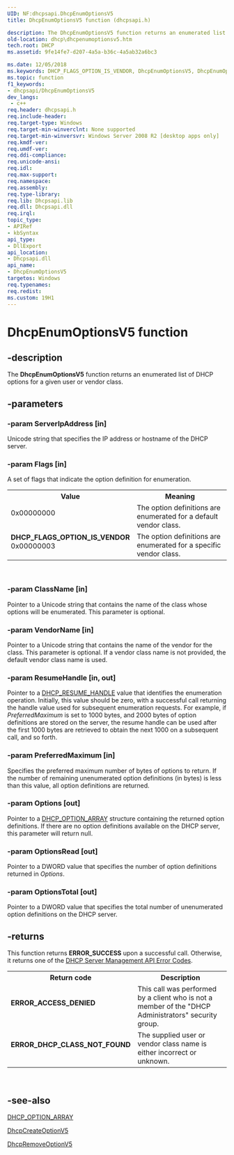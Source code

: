 ```yaml
---
UID: NF:dhcpsapi.DhcpEnumOptionsV5
title: DhcpEnumOptionsV5 function (dhcpsapi.h)

description: The DhcpEnumOptionsV5 function returns an enumerated list of DHCP options for a given user or vendor class.
old-location: dhcp\dhcpenumoptionsv5.htm
tech.root: DHCP
ms.assetid: 9fe14fe7-d207-4a5a-b36c-4a5ab32a6bc3

ms.date: 12/05/2018
ms.keywords: DHCP_FLAGS_OPTION_IS_VENDOR, DhcpEnumOptionsV5, DhcpEnumOptionsV5 function [DHCP], dhcp.dhcpenumoptionsv5, dhcpsapi/DhcpEnumOptionsV5
ms.topic: function
f1_keywords:
- dhcpsapi/DhcpEnumOptionsV5
dev_langs:
 - c++
req.header: dhcpsapi.h
req.include-header: 
req.target-type: Windows
req.target-min-winverclnt: None supported
req.target-min-winversvr: Windows Server 2008 R2 [desktop apps only]
req.kmdf-ver: 
req.umdf-ver: 
req.ddi-compliance: 
req.unicode-ansi: 
req.idl: 
req.max-support: 
req.namespace: 
req.assembly: 
req.type-library: 
req.lib: Dhcpsapi.lib
req.dll: Dhcpsapi.dll
req.irql: 
topic_type:
- APIRef
- kbSyntax
api_type:
- DllExport
api_location:
- Dhcpsapi.dll
api_name:
- DhcpEnumOptionsV5
targetos: Windows
req.typenames: 
req.redist: 
ms.custom: 19H1
---
```


# DhcpEnumOptionsV5 function


## -description


The <b>DhcpEnumOptionsV5</b> function returns an enumerated list of DHCP options for a given user or vendor class.


## -parameters




### -param ServerIpAddress [in]

Unicode string that specifies the IP address or hostname of the DHCP server.


### -param Flags [in]

A set of flags that indicate the option definition for enumeration.

<table>
<tr>
<th>Value</th>
<th>Meaning</th>
</tr>
<tr>
<td width="40%">
<dl>
<dt>0x00000000</dt>
</dl>
</td>
<td width="60%">
The option definitions are enumerated for a default vendor class.

</td>
</tr>
<tr>
<td width="40%"><a id="DHCP_FLAGS_OPTION_IS_VENDOR"></a><a id="dhcp_flags_option_is_vendor"></a><dl>
<dt><b>DHCP_FLAGS_OPTION_IS_VENDOR</b></dt>
<dt>0x00000003</dt>
</dl>
</td>
<td width="60%">
The option definitions are enumerated for a specific vendor class.

</td>
</tr>
</table>
 


### -param ClassName [in]

Pointer to a Unicode string that contains the name of the class whose options will be enumerated. This parameter is optional. 


### -param VendorName [in]

Pointer to a Unicode string that contains the name of the vendor for the class. This parameter is optional. If a vendor class name is not provided, the default vendor class name is used.


### -param ResumeHandle [in, out]

Pointer to a <a href="https://docs.microsoft.com/previous-versions/windows/desktop/dhcp/dhcp-server-management-type-definitions">DHCP_RESUME_HANDLE</a> value that identifies the enumeration operation. Initially, this value should be zero, with a successful call returning the handle value used for subsequent enumeration requests. For example, if <i>PreferredMaximum</i> is set to 1000 bytes, and 2000 bytes of option definitions are stored on the server, the resume handle can be used after the first 1000 bytes are retrieved to obtain the next 1000 on a subsequent call, and so forth.


### -param PreferredMaximum [in]

Specifies the preferred maximum number of bytes of options to return. If the number of remaining unenumerated option definitions (in bytes) is less than this value, all option definitions are returned.


### -param Options [out]

Pointer to a <a href="https://docs.microsoft.com/windows/desktop/api/dhcpsapi/ns-dhcpsapi-dhcp_option_array">DHCP_OPTION_ARRAY</a> structure containing the returned option definitions. If there are no option definitions available on the DHCP server, this parameter will return null.


### -param OptionsRead [out]

Pointer to a DWORD value that specifies the number of option definitions returned in <i>Options</i>.


### -param OptionsTotal [out]

Pointer to a DWORD value that specifies the total number of unenumerated option definitions on the DHCP server.


## -returns



This function returns <b>ERROR_SUCCESS</b> upon a successful call. Otherwise, it returns one of the <a href="https://docs.microsoft.com/previous-versions/windows/desktop/dhcp/dhcp-server-management-api-error-codes">DHCP Server Management API Error Codes</a>.

<table>
<tr>
<th>Return code</th>
<th>Description</th>
</tr>
<tr>
<td width="40%">
<dl>
<dt><b>ERROR_ACCESS_DENIED</b></dt>
</dl>
</td>
<td width="60%">
This call was performed by a client who is not a member of the "DHCP Administrators" security group.

</td>
</tr>
<tr>
<td width="40%">
<dl>
<dt><b>ERROR_DHCP_CLASS_NOT_FOUND</b></dt>
</dl>
</td>
<td width="60%">
The supplied user or vendor class name is either incorrect or unknown.

</td>
</tr>
</table>
 




## -see-also




<a href="https://docs.microsoft.com/windows/desktop/api/dhcpsapi/ns-dhcpsapi-dhcp_option_array">DHCP_OPTION_ARRAY</a>



<a href="https://docs.microsoft.com/previous-versions/windows/desktop/api/dhcpsapi/nf-dhcpsapi-dhcpcreateoptionv5">DhcpCreateOptionV5</a>



<a href="https://docs.microsoft.com/previous-versions/windows/desktop/api/dhcpsapi/nf-dhcpsapi-dhcpremoveoptionv5">DhcpRemoveOptionV5</a>
 

 

